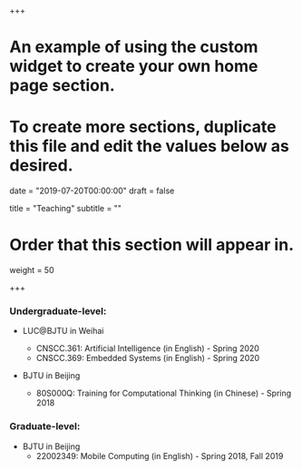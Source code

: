 +++
# An example of using the custom widget to create your own home page section.
# To create more sections, duplicate this file and edit the values below as desired.

date = "2019-07-20T00:00:00"
draft = false

title = "Teaching"
subtitle = ""

# Order that this section will appear in.
weight = 50

+++

### Undergraduate-level: 

* LUC@BJTU in Weihai
  * CNSCC.361: Artificial Intelligence (in English) - Spring 2020
  * CNSCC.369: Embedded Systems (in English) - Spring 2020

* BJTU in Beijing
  * 80S000Q: Training for Computational Thinking (in Chinese) - Spring 2018 

### Graduate-level: 

* BJTU in Beijing
  * 22002349: Mobile Computing (in English) - Spring 2018, Fall 2019 